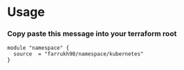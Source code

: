 # Usage

### Copy paste this message into your terraform root 
```
module "namespace" {
  source  = "farrukh90/namespace/kubernetes"
}
```
